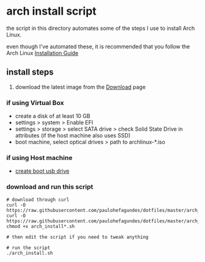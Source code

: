 # arch install script

the script in this directory automates some of the steps I use to install Arch Linux.

even though I've automated these, it is recommended that you follow the Arch Linux [Installation Guide]

## install steps

1. download the latest image from the [Download] page

### if using Virtual Box

- create a disk of at least 10 GB
- settings > system > Enable EFI
- settings > storage > select SATA drive > check Solid State Drive in attributes (if the host machine also uses SSD)
- boot machine, select optical drives > path to archlinux-*.iso

### if using Host machine

- [create boot usb drive]

### download and run this script

```
# download through curl
curl -O https://raw.githubusercontent.com/paulohefagundes/dotfiles/master/arch_install_script/arch_install.sh
curl -O https://raw.githubusercontent.com/paulohefagundes/dotfiles/master/arch_install_script/arch_install_chroot.sh
chmod +x arch_install*.sh

# then edit the script if you need to tweak anything

# run the script
./arch_install.sh
```


[Installation Guide]: https://wiki.archlinux.org/index.php/Installation_guide
[Download]: https://www.archlinux.org/download/
[create boot usb drive]: https://askubuntu.com/a/377561
